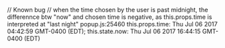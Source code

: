 // Known bug
// when the time chosen by the user is past midnight, the differennce btw "now" and chosen time is negative, as this.props.time is interpreted at "last night"
popup.js:25460 this.props.time: Thu Jul 06 2017 04:42:59 GMT-0400 (EDT); 
                this.state.now: Thu Jul 06 2017 16:44:15 GMT-0400 (EDT)

                